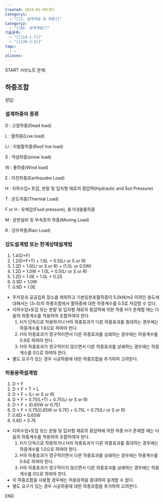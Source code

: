 ```yaml
---
Created: 2024-01-09(화)
Category1:
  - "[[2. 설계개념 및 하중]]"
Category2:
  - "[[01. 설계개념]]"
기출문제:
  - "[[114-1-7]]"
  - "[[130-3-3]]"
tags:
  - ✏️
aliases:
---
```

START
서브노트
문제:  
## 하중조합 
정답: 


### 설계하중의 종류

D : 고정하중(Dead load)

L : 활하중(Live load)

Lr : 지붕활하중(Roof live load)

S : 적설하중(snow load)

W : 풍하중(Wind load)

E : 지진하중(Earthquake Load)

H : 지하수압• 토압, 분말 및 입자형 재료의 횡압력(Hydraulic and Soil Pressure)

T : 온도하중(Thermal Load)

F or H : 유체압(Fluid pressure), 용기내용물하중

M : 운반설비 및 부속장치 하중(Moving Load)

R : 강우하중(Rain Load)

### 강도설계법 또는 한계상태설계법

1. 1.4(D+F)
2. 1.2(D+F+T) + 1.6L + 0.5(Lr or S or R)
3. 1.2D + 1.6(Lr or S or R) + (1.0L or 0.5W)
4. 1.2D + 1.0W + 1.0L + 0.5(Lr or S or R)
5. 1.2D + 1.0E + 1.0L + 0.2S
6. 0.9D + 1.0W
7. 0.9D + 1.0E
- 주차장과 공공집회 장소를 제외하고 기본등분포활하중이 5.0kN/m2 이하인 용도에 대해서는 (3~5)의 하중조합에서 활하중에 대한 하중계수를 0.5로 저감할 수 있다.
- 지하수압•토압 또는 분말 및 입자형 재료의 횡압력에 의한 하중 H가 존재할 때는 다음의 하중계수를 적용하여 조합하여야 한다.
    1. H가 단독으로 작용하거나 H의 하중효과가 다른 하중효과를 증대하는 경우에는 하중계수를 1.6으로 하여야 한다.
    2. H의 하중효과가 영구적이면서 다른 하중효과를 상쇄하는 경우에는 하중계수를 0.9로 하여야 한다.
    3. H의 하중효과가 영구적이지 않으면서 다른 하중효과를 상쇄하는 경우에는 하중계수를 0으로 하여야 한다.
- 별도 요구가 있는 경우 시공하중에 대한 하중조합을 추가하여 고려한다.

### 허용응력설계법

1. D + F
2. D + F + T + L
3. D + F + (Lr or S or R)
4. D + F + 0.75(L+T) + 0.75(Lr or S or R)
5. D + F + (0.65W or 0.7E)
6. D + F + 0.75(0.65W or 0.7E) + 0.75L + 0.75(Lr or S or R)
7. 0.6D + 0.65W
8. 0.6D + 0.7E
- 지하수압•토압 또는 분말 및 입자형 재료의 횡압력에 의한 하중 H가 존재할 때는 다음의 하중계수를 적용하여 조합하여야 한다.
    1. H가 단독으로 작용하거나 H의 하중효과가 다른 하중효과를 증대하는 경우에는 하중계수를 1.0으로 하여야 한다.
    2. H의 하중효과가 영구적이면서 다른 하중효과를 상쇄하는 경우에는 하중계수를 0.6로 하여야 한다.
    3. H의 하중효과가 영구적이지 않으면서 다른 하중효과를 상쇄하는 경우에는 하중계수를 0으로 하여야 한다.
- 이 하중조합을 사용할 경우에는 허용응력을 증대하여 설계할 수 없다.
- 별도 요구가 있는 경우 시공하중에 대한 하중조합을 추가하여 고려한다.
<!--ID: 1687436091417-->
END